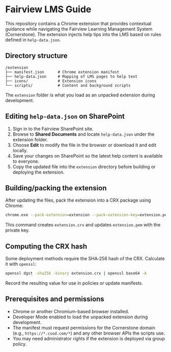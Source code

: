 # Fairview LMS Guide

This repository contains a Chrome extension that provides contextual guidance while navigating the Fairview Learning Management System (Cornerstone). The extension injects help tips into the LMS based on rules defined in `help-data.json`.

## Directory structure

```
/extension
├── manifest.json      # Chrome extension manifest
├── help-data.json     # Mapping of LMS pages to help text
├── icons/             # Extension icons
└── scripts/           # Content and background scripts
```

The `extension` folder is what you load as an unpacked extension during development.

## Editing `help-data.json` on SharePoint

1. Sign in to the Fairview SharePoint site.
2. Browse to **Shared Documents** and locate `help-data.json` under the extension folder.
3. Choose **Edit** to modify the file in the browser or download it and edit locally.
4. Save your changes on SharePoint so the latest help content is available to everyone.
5. Copy the updated file into the `extension` directory before building or deploying the extension.

## Building/packing the extension

After updating the files, pack the extension into a CRX package using Chrome:

```bash
chrome.exe --pack-extension=extension --pack-extension-key=extension.pem
```

This command creates `extension.crx` and updates `extension.pem` with the private key.

## Computing the CRX hash

Some deployment methods require the SHA‑256 hash of the CRX. Calculate it with `openssl`:

```bash
openssl dgst -sha256 -binary extension.crx | openssl base64 -A
```

Record the resulting value for use in policies or update manifests.

## Prerequisites and permissions

- Chrome or another Chromium-based browser installed.
- Developer Mode enabled to load the unpacked extension during development.
- The manifest must request permissions for the Cornerstone domain (e.g., `https://*.csod.com/*`) and any other browser APIs the scripts use.
- You may need administrator rights if the extension is deployed via group policy.
